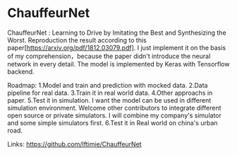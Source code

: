 # ChauffeurNet
ChauffeurNet : Learning to Drive by Imitating the Best and Synthesizing the Worst.
Reproduction the result according to this paper[https://arxiv.org/pdf/1812.03079.pdf].
I just implement it on the basis of my comprehension，because the paper didn't introduce the neural network in every detail.
The model is implemented by Keras with Tensorflow backend.

Roadmap:
1.Model and train and prediction with mocked data.
2.Data pipeline for real data.
3.Train it in real world data.
4.Other approachs in paper.
5.Test it in simulation.
  I want the model can be used in different simulation environment.
  Welcome other contributors to integrate different open source or private simulators. 
  I will combine my company's simulator and some simple simulators first.
6.Test it in Real world on china's urban road.


Links:
https://github.com/Iftimie/ChauffeurNet
